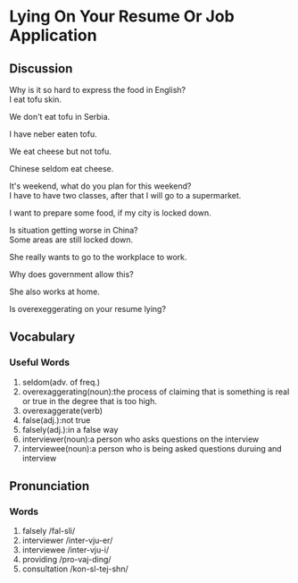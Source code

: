 # Lying On Your Resume Or Job Application
## Discussion
Why is it so hard to express the food in English?  
I eat tofu skin.  

We don't eat tofu in Serbia.  

I have neber eaten tofu.  

We eat cheese but not tofu.  

Chinese seldom eat cheese.  

It's weekend, what do you plan for this weekend?  
I have to have two classes, after that I will go to a supermarket.  

I want to prepare some food, if my city is locked down.  

Is situation getting worse in China?  
Some areas are still locked down.  

She really wants to go to the workplace to work.  

Why does government allow this?  

She also works at home.  

Is overexeggerating on your resume lying?  

## Vocabulary
### Useful Words
1. seldom(adv. of freq.)
1. overexaggerating(noun):the process of claiming that is something is real or true in the degree that is too high.
1. overexaggerate(verb)
1. false(adj.):not true
1. falsely(adj.):in a false way
1. interviewer(noun):a person who asks questions on the interview
1. interviewee(noun):a person who is being asked questions duruing and interview

## Pronunciation
### Words
1. falsely /fal-sli/
1. interviewer /inter-vju-er/
1. interviewee /inter-vju-i/
1. providing /pro-vaj-ding/
1. consultation /kon-sl-tej-shn/
